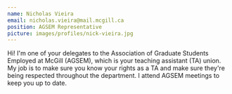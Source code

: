 ```yaml
---
name: Nicholas Vieira
email: nicholas.vieira@mail.mcgill.ca
position: AGSEM Representative
picture: images/profiles/nick-vieira.jpg
---
```


Hi! I'm one of your delegates to the Association of Graduate Students Employed at McGill (AGSEM), which is your teaching assistant (TA) union. My job is to make sure you know your rights as a TA and make sure they're being respected throughout the department. I attend AGSEM meetings to keep you up to date.
